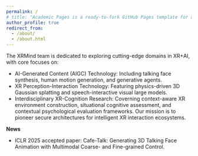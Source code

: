 ```yaml
---
permalink: /
# title: "Academic Pages is a ready-to-fork GitHub Pages template for academic personal websites"
author_profile: true
redirect_from: 
  - /about/
  - /about.html
---
```


The XRMind team is dedicated to exploring cutting-edge domains in XR+AI, with core focuses on:

- AI-Generated Content (AIGC) Technology: Including talking face synthesis, human motion generation, and generative agents.
- XR Perception-Interaction Technology: Featuring physics-driven 3D Gaussian splatting and speech-interactive visual large models.
- Interdisciplinary XR-Cognition Research: Coverning context-aware XR environment construction, situational cognitive assessment, and contextual psychological evaluation frameworks.
Our mission is to pioneer secure architectures for intelligent XR interaction ecosystems.

**News**
- ICLR 2025 accepted paper: Cafe-Talk: Generating 3D Talking Face Animation with Multimodal Coarse- and Fine-grained Control.

